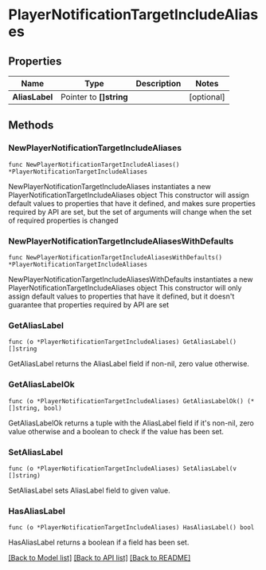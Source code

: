# PlayerNotificationTargetIncludeAliases

## Properties

Name | Type | Description | Notes
------------ | ------------- | ------------- | -------------
**AliasLabel** | Pointer to **[]string** |  | [optional] 

## Methods

### NewPlayerNotificationTargetIncludeAliases

`func NewPlayerNotificationTargetIncludeAliases() *PlayerNotificationTargetIncludeAliases`

NewPlayerNotificationTargetIncludeAliases instantiates a new PlayerNotificationTargetIncludeAliases object
This constructor will assign default values to properties that have it defined,
and makes sure properties required by API are set, but the set of arguments
will change when the set of required properties is changed

### NewPlayerNotificationTargetIncludeAliasesWithDefaults

`func NewPlayerNotificationTargetIncludeAliasesWithDefaults() *PlayerNotificationTargetIncludeAliases`

NewPlayerNotificationTargetIncludeAliasesWithDefaults instantiates a new PlayerNotificationTargetIncludeAliases object
This constructor will only assign default values to properties that have it defined,
but it doesn't guarantee that properties required by API are set

### GetAliasLabel

`func (o *PlayerNotificationTargetIncludeAliases) GetAliasLabel() []string`

GetAliasLabel returns the AliasLabel field if non-nil, zero value otherwise.

### GetAliasLabelOk

`func (o *PlayerNotificationTargetIncludeAliases) GetAliasLabelOk() (*[]string, bool)`

GetAliasLabelOk returns a tuple with the AliasLabel field if it's non-nil, zero value otherwise
and a boolean to check if the value has been set.

### SetAliasLabel

`func (o *PlayerNotificationTargetIncludeAliases) SetAliasLabel(v []string)`

SetAliasLabel sets AliasLabel field to given value.

### HasAliasLabel

`func (o *PlayerNotificationTargetIncludeAliases) HasAliasLabel() bool`

HasAliasLabel returns a boolean if a field has been set.


[[Back to Model list]](../README.md#documentation-for-models) [[Back to API list]](../README.md#documentation-for-api-endpoints) [[Back to README]](../README.md)


